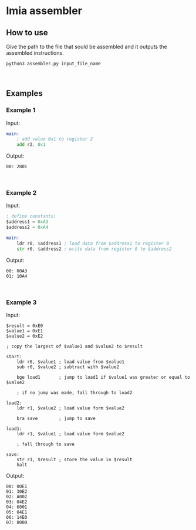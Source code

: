 # lmia assembler

## How to use

Give the path to the file that sould be assembled and it outputs the assembled instructions.
```bash
python3 assembler.py input_file_name
```

<br/>

## Examples
### Example 1
Input:
``` asm
main:
    ; add value 0x1 to register 2
    add r2, 0x1
```
Output:
```
00: 2801
```

<br/>

### Example 2
Input:
``` asm
; define constants!
$address1 = 0xA3
$address2 = 0xA4

main:
    ldr r0, $address1 ; load data from $address1 to register 0
    str r0, $address2 ; write data from register 0 to $address2
```
Output:
```
00: 00A3
01: 10A4
```

<br/>


### Example 3
Input:
``` assembly
$result = 0xE0
$value1 = 0xE1
$value2 = 0xE2

; copy the largest of $value1 and $value2 to $result

start:
    ldr r0, $value1 ; load value from $value1
    sub r0, $value2 ; subtract with $value2

    bge load1       ; jump to load1 if $value1 was greater or equal to $value2

    ; if no jump was made, fall through to load2

load2:
    ldr r1, $value2 ; load value form $value2

    bra save        ; jump to save

load1:
    ldr r1, $value1 ; load value form $value2

    ; fall through to save

save:
    str r1, $result ; store the value in $result
    halt
```
Output:
```
00: 00E1
01: 30E2
02: A002
03: 04E2
04: 6001
05: 04E1
06: 14E0
07: 8000
```
